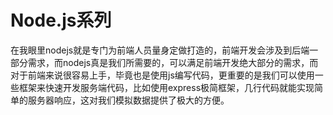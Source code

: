 # Node.js系列

在我眼里nodejs就是专门为前端人员量身定做打造的，前端开发会涉及到后端一部分需求，而nodejs真是我们所需要的，可以满足前端开发绝大部分的需求，而对于前端来说很容易上手，毕竟也是使用js编写代码，更重要的是我们可以使用一些框架来快速开发服务端代码，比如使用express极简框架，几行代码就能实现简单的服务器响应，这对我们模拟数据提供了极大的方便。